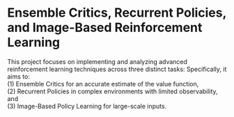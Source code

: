 # Ensemble Critics, Recurrent Policies, and Image-Based Reinforcement Learning

This project focuses on implementing and analyzing advanced reinforcement learning techniques across three distinct tasks: Specifically, it aims to: \
(1) Ensemble Critics for an accurate estimate of the value function, \
(2) Recurrent Policies in complex environments with limited observability, and \
(3) Image-Based Policy Learning for large-scale inputs.
